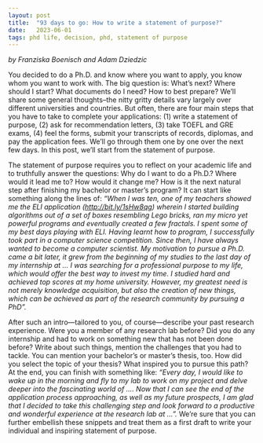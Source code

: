 ```yaml
---
layout: post
title:  "93 days to go: How to write a statement of purpose?"
date:   2023-06-01
tags: phd life, decision, phd, statement of purpose
---
```


*by Franziska Boenisch and Adam Dziedzic*

You decided to do a Ph.D. and know where you want to apply, you know whom you want to work with. The big question is: What’s next? Where should I start? What documents do I need? How to best prepare? We’ll share some general thoughts–the nitty gritty details vary largely over different universities and countries. But often, there are four main steps that you have to take to complete your applications: (1) write a statement of purpose, (2) ask for recommendation letters, (3) take TOEFL and GRE exams, (4) feel the forms, submit your transcripts of records, diplomas, and pay the application fees. 
We’ll go through them one by one over the next few days. In this post, we’ll start from the statement of purpose.

The statement of purpose requires you to reflect on your academic life and to truthfully answer the questions: Why do I want to do a Ph.D.? Where would it lead me to? How would it change me? How is it the next natural step after finishing my bachelor or master’s program? It can start like something along the lines of: *“When I was ten, one of my teachers showed me the ELI application (http://bit.ly/1sHw8qg) wherein I started building algorithms out of a set of boxes resembling Lego bricks, ran my micro yet powerful programs and eventually created a few fractals. I spent some of my best days playing with ELI. Having learnt how to program, I successfully took part in a computer science competition. Since then, I have always wanted to become a computer scientist. My motivation to pursue a Ph.D. came a bit later, it grew from the beginning of my studies to the last day of my internship at … I was searching for a professional purpose to my life, which would offer the best way to invest my time. I studied hard and achieved top scores at my home university. However, my greatest need is not merely knowledge acquisition, but also the creation of new things, which can be achieved as part of the research community by pursuing a PhD”.*

After such an intro—tailored to you, of course—describe your past research experience. Were you a member of any research lab before? Did you do any internship and had to work on something new that has not been done before? Write about such things, mention the challenges that you had to tackle. You can mention your bachelor’s or master’s thesis, too. How did you select the topic of your thesis? What inspired you to pursue this path? At the end, you can finish with something like: *“Every day, I would like to wake up in the morning and fly to my lab to work on my project and delve deeper into the fascinating world of …. Now that I can see the end of the application process approaching, as well as my future prospects, I am glad that I decided to take this challenging step and look forward to a productive and wonderful experience at the research lab at …”.* We’re sure that you can further embellish these snippets and treat them as a first draft to write your individual and inspiring statement of purpose.
